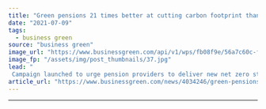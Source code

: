 ```yaml
---
title: "Green pensions 21 times better at cutting carbon footprint than lifestyle changes"
date: "2021-07-09"
tags: 
  - business green
source: "business green"
image_url: "https://www.businessgreen.com/api/v1/wps/fb08f9e/56a7c60c-f72a-4229-9805-c5d422966b92/1/pension-istock-185x114.jpg"
image_fp: "/assets/img/post_thumbnails/37.jpg"
lead: "
 Campaign launched to urge pension providers to deliver new net zero strategies ..."
article_url: "https://www.businessgreen.com/news/4034246/green-pensions-21-times-cutting-carbon-footprint-lifestyle-changes"
---
```


---
